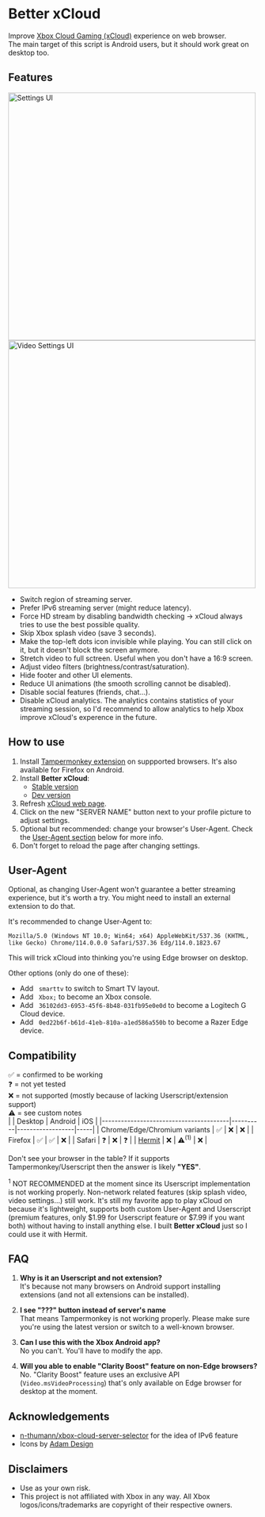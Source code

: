 # Better xCloud
Improve [Xbox Cloud Gaming (xCloud)](https://www.xbox.com/play/) experience on web browser.  
The main target of this script is Android users, but it should work great on desktop too.

## Features

<img width="500" alt="Settings UI" src="https://github.com/redphx/better-xcloud/assets/96280/db9b4f88-6958-4ec8-90cb-3cf37da5ab26">  
<img width="500" alt="Video Settings UI" src="https://github.com/redphx/better-xcloud/assets/96280/130aa870-6938-4604-9e23-45e217b800cc">


- Switch region of streaming server.
- Prefer IPv6 streaming server (might reduce latency).
- Force HD stream by disabling bandwidth checking -> xCloud always tries to use the best possible quality.
- Skip Xbox splash video (save 3 seconds).
- Make the top-left dots icon invisible while playing. You can still click on it, but it doesn't block the screen anymore.
- Stretch video to full sctreen. Useful when you don't have a 16:9 screen.
- Adjust video filters (brightness/contrast/saturation).
- Hide footer and other UI elements.
- Reduce UI animations (the smooth scrolling cannot be disabled).
- Disable social features (friends, chat...).
- Disable xCloud analytics. The analytics contains statistics of your streaming session, so I'd recommend to allow analytics to help Xbox improve xCloud's experence in the future.  

## How to use
1. Install [Tampermonkey extension](https://www.tampermonkey.net/) on suppported browsers. It's also available for Firefox on Android.
2. Install **Better xCloud**:
    - [Stable version](https://github.com/redphx/better-xcloud/releases/latest/download/better-xcloud.user.js)
    - [Dev version](https://github.com/redphx/better-xcloud/raw/main/better-xcloud.user.js)
4. Refresh [xCloud web page](https://www.xbox.com/play/).
5. Click on the new "SERVER NAME" button next to your profile picture to adjust settings.
6. Optional but recommended: change your browser's User-Agent. Check the [User-Agent section](#user-agent) below for more info.
7. Don't forget to reload the page after changing settings.

## User-Agent
Optional, as changing User-Agent won't guarantee a better streaming experience, but it's worth a try. You might need to install an external extension to do that.  

It's recommended to change User-Agent to:
```
Mozilla/5.0 (Windows NT 10.0; Win64; x64) AppleWebKit/537.36 (KHTML, like Gecko) Chrome/114.0.0.0 Safari/537.36 Edg/114.0.1823.67
```
This will trick xCloud into thinking you're using Edge browser on desktop.

Other options (only do one of these):
- Add ` smarttv` to switch to Smart TV layout.
- Add ` Xbox;` to become an Xbox console.
- Add ` 36102dd3-6953-45f6-8b48-031fb95e0e0d` to become a Logitech G Cloud device.
- Add ` 0ed22b6f-b61d-41eb-810a-a1ed586a550b` to become a Razer Edge device.

## Compatibility
✅ = confirmed to be working  
❓ = not yet tested  
❌ = not supported (mostly because of lacking Userscript/extension support)  
⚠️ = see custom notes  
|                                        | Desktop  | Android          | iOS |
|----------------------------------------|----------|------------------|-----|
| Chrome/Edge/Chromium variants          | ✅       | ❌               | ❌   |
| Firefox                                | ✅       | ✅               | ❌   |
| Safari                                 | ❓       | ❌               | ❓   |
| [Hermit](https://hermit.chimbori.com)  | ❌       | ⚠️<sup>(1)</sup> | ❌   |

Don't see your browser in the table? If it supports Tampermonkey/Userscript then the answer is likely **"YES"**.
  
<sup>1</sup> NOT RECOMMENDED at the moment since its Userscript implementation is not working properly. Non-network related features (skip splash video, video settings...) still work. It's still my favorite app to play xCloud on because it's lightweight, supports both custom User-Agent and Userscript (premium features, only $1.99 for Userscript feature or $7.99 if you want both) without having to install anything else. I built **Better xCloud** just so I could use it with Hermit.  

## FAQ
1. **Why is it an Userscript and not extension?**  
It's because not many browsers on Android support installing extensions (and not all extensions can be installed).

2. **I see "???" button instead of server's name**  
That means Tampermonkey is not working properly. Please make sure you're using the latest version or switch to a well-known browser.  

3. **Can I use this with the Xbox Android app?**  
No you can't. You'll have to modify the app.

4. **Will you able to enable "Clarity Boost" feature on non-Edge browsers?**  
No. "Clarity Boost" feature uses an exclusive API (`Video.msVideoProcessing`) that's only available on Edge browser for desktop at the moment.

## Acknowledgements  
- [n-thumann/xbox-cloud-server-selector](https://github.com/n-thumann/xbox-cloud-server-selector) for the idea of IPv6 feature
- Icons by [Adam Design](https://www.iconfinder.com/iconsets/user-interface-outline-27)

## Disclaimers  
- Use as your own risk.  
- This project is not affiliated with Xbox in any way. All Xbox logos/icons/trademarks are copyright of their respective owners.

